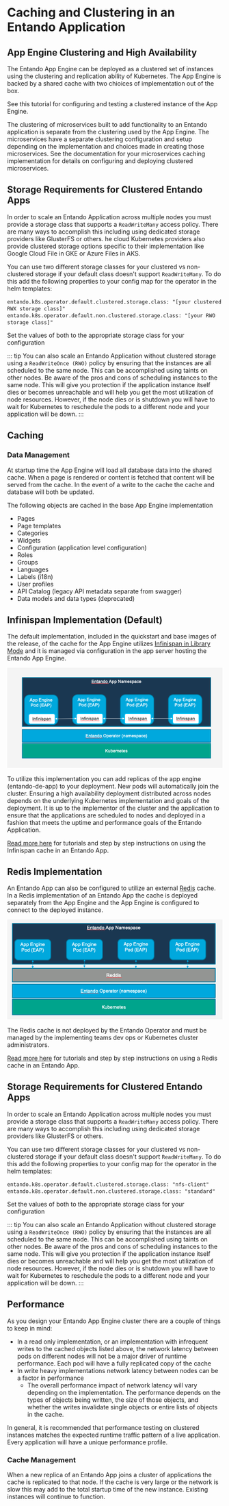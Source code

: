 # Caching and Clustering in an Entando Application


## App Engine Clustering and High Availability

The Entando App Engine can be deployed as a clustered set of instances using the clustering and replication ability of Kubernetes. The App Engine is
backed by a shared cache with two chioices of implementation out of the box.

See this tutorial for configuring and testing a clustered instance of the App Engine.

The clustering of microservices built to add functionality to an Entando application is separate from the clustering used by the App Engine. The microservices
have a separate clustering configuration and setup depending on the implementation and choices made in creating those microservices. See the documentation
for your microservices caching implementation for details on configuring and deploying clustered microservices.

## Storage Requirements for Clustered Entando Apps

In order to scale an Entando Application across multiple nodes you must provide a storage class that supports
a `ReadWriteMany` access policy. There are many ways to accomplish this including using dedicated storage providers
like GlusterFS or others. he cloud Kubernetes providers also provide clustered storage options specific to their implementation like Google Cloud File in GKE or Azure Files in AKS.

You can use two different storage classes for your clustered vs non-clustered storage if your default class doesn't support `ReadWriteMany`. To do this add the following properties to your config map for the operator in the helm templates:

```
entando.k8s.operator.default.clustered.storage.class: "[your clustered RWX storage class]"
entando.k8s.operator.default.non.clustered.storage.class: "[your RWO storage class]"
```

Set the values of both to the appropriate storage class for your configuration

::: tip
You can also scale an Entando Application without clustered storage using a `ReadWriteOnce (RWO)` policy by ensuring that the
instances are all scheduled to the same node. This can be accomplished using taints on other nodes. Be aware of the pros and cons of scheduling
instances to the same node. This will give you protection if the application instance itself dies or becomes unreachable and will help
you get the most utilization of node resources. However, if the node dies or is shutdown you will have to wait for Kubernetes to reschedule the pods to a different node and your application will be down.
:::

## Caching

### Data Management

At startup time the App Engine will load all database data into the shared cache. When a page is rendered or content is fetched that content will be served from the cache. In the event of a write to the cache the cache and database will both be updated.  

The following objects are cached in the base App Engine implementation

- Pages
- Page templates
- Categories
- Widgets
- Configuration (application level configuration)
- Roles
- Groups
- Languages
- Labels (i18n)
- User profiles
- API Catalog (legacy API metadata separate from swagger)
- Data models and data types (deprecated)

## Infinispan Implementation (Default)

The default implementation, included in the quickstart and base images of the release, of the cache for the App Engine utilizes [Infinispan in Library Mode](https://infinispan.org/docs/stable/titles/embedding/embedding.html#install_library) and it is managed via configuration in the app server hosting the Entando App Engine.

![Infinispan Caching](./infinispan-caching.png)

To utilize this implementation you can add replicas of the app engine (entando-de-app) to your deployment. New pods will automatically join the cluster. Ensuring a high availability deployment distributed across nodes depends on the underlying Kubernetes implementation and goals of the deployment. It is up to the implementor of the cluster and the application to ensure that the applications are scheduled to nodes and deployed in a fashion that meets the uptime and performance goals of the Entando Application.

[Read more here](../../tutorials/devops/clustering-caching/caching-and-clustering) for tutorials and step by step instructions on using the Infinispan cache in an Entando App.


## Redis Implementation

An Entando App can also be configured to utilize an external [Redis](https://redis.io/) cache. In a Redis implementation of an Entando App the cache is deployed separately from the App Engine and the App Engine is configured to connect to the deployed instance.

![Redis Caching](./redis-caching.png)

The Redis cache is not deployed by the Entando Operator and must be managed by the implementing teams dev ops or Kubernetes cluster administrators.

[Read more here](../../tutorials/devops/clustering-caching/caching-and-clustering#configuring-and-deploying-with-redis) for tutorials and step by step instructions on using a Redis cache in an Entando App.

## Storage Requirements for Clustered Entando Apps

In order to scale an Entando Application across multiple nodes you must provide a storage class that supports
a `ReadWriteMany` access policy. There are many ways to accomplish this including using dedicated storage providers
like GlusterFS or others.

You can use two different storage classes for your clustered vs non-clustered storage if your default class doesn't support `ReadWriteMany`. To do this add the following properties to your config map for the operator in the helm templates:

```
entando.k8s.operator.default.clustered.storage.class: "nfs-client"
entando.k8s.operator.default.non.clustered.storage.class: "standard"
```

Set the values of both to the appropriate storage class for your configuration


::: tip
You can also scale an Entando Application without clustered storage using a `ReadWriteOnce (RWO)` policy by ensuring that the
instances are all scheduled to the same node. This can be accomplished using taints on other nodes. Be aware of the pros and cons of scheduling
instances to the same node. This will give you protection if the application instance itself dies or becomes unreachable and will help
you get the most utilization of node resources. However, if the node dies or is shutdown you will have to wait for Kubernetes to reschedule the pods to a different node and your application will be down.
:::
## Performance

As you design your Entando App Engine cluster there are a couple of things to keep in mind:

- In a read only implementation, or an implementation with infrequent writes to the cached objects listed above, the network latency between pods on different nodes will not be a major driver of runtime performance. Each pod will have a fully replicated copy of the cache
- In write heavy implementations network latency between nodes can be a factor in performance
  - The overall performance impact of network latency will vary depending on the implementation. The performance depends on the types of objects being written, the size of those objects, and whether the writes invalidate single objects or entire lists of objects in the cache.

In general, it is recommended that performance testing on clustered instances matches the expected runtime traffic pattern of a live application. Every application will have a unique performance profile.

### Cache Management

When a new replica of an Entando App joins a cluster of applications the cache is replicated to that node. If the cache is very large or the network is slow this may add to the total startup time of the new instance. Existing instances will continue to function.
